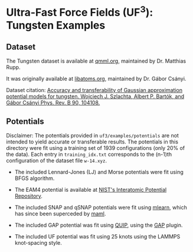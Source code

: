 # Ultra-Fast Force Fields (UF<sup>3</sup>): Tungsten Examples

## Dataset

The Tungsten dataset is available at [qmml.org](https://qmml.org/datasets.html), maintained by Dr. Matthias Rupp.

It was originally available at [libatoms.org](http://www.libatoms.org/Home/DataRepository), maintained by Dr. Gábor Csányi.

Dataset citation: 
[Accuracy and transferability of Gaussian approximation potential models for tungsten. Wojciech J. Szlachta, Albert P. Bartók, and Gábor Csányi
Phys. Rev. B 90, 104108.](https://doi.org/10.1103/physrevb.90.104108)

## Potentials

Disclaimer: The potentials provided in ```uf3/examples/potentials``` are not intended to yield accurate or transferable results. The potentials in this directory were fit using a training set of 1939 configurations (only 20% of the data). Each entry in ```training_idx.txt``` corresponds to the (n-1)th configuration of the dataset file ```w-14.xyz```.

* The included Lennard-Jones (LJ) and Morse potentials were fit using BFGS algorithm.

* The EAM4 potential is available at [NIST's Interatomic Potential Repository](https://www.ctcms.nist.gov/potentials/entry/2013--Marinica-M-C-Ventelon-L-Gilbert-M-R-et-al--W-4/).

* The included SNAP and qSNAP potentials were fit using [mlearn](https://github.com/materialsvirtuallab/mlearn), which has since been superceded by [maml](https://github.com/materialsvirtuallab/maml).

* The included GAP potential was fit using [QUIP](https://github.com/libAtoms/QUIP), using the [GAP](https://libatoms.github.io/GAP/) plugin.

* The included UF potential was fit using 25 knots using the LAMMPS knot-spacing style.

